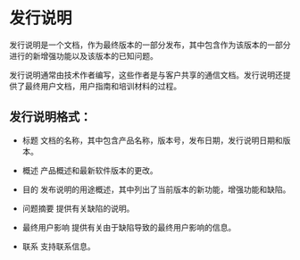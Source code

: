 # 发行说明

发行说明是一个文档，作为最终版本的一部分发布，其中包含作为该版本的一部分进行的新增强功能以​​及该版本的已知问题。

发行说明通常由技术作者编写，这些作者是与客户共享的通信文档。发行说明还提供了最终用户文档，用户指南和培训材料的过程。

## 发行说明格式：

* 标题
  文档的名称，其中包含产品名称，版本号，发布日期，发行说明日期和版本。

* 概述
  产品概述和最新软件版本的更改。

* 目的
  发布说明的用途概述，其中列出了当前版本的新功能，增强功能和缺陷。

* 问题摘要
  提供有关缺陷的说明。

* 最终用户影响
  提供有关由于缺陷导致的最终用户影响的信息。

* 联系
  支持联系信息。

